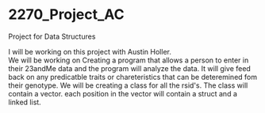 # 2270_Project_AC
Project for Data Structures

I will be working on this project with Austin Holler.  
We will be working on Creating a program that allows a person to enter in their 23andMe data and the program will analyze the data.  It will give feed back on any predicatble traits or chareteristics that can be deteremined fom their genotype.  We will be creating a class for all the rsid's.  The class will contain a vector.  each position in the vector will contain a struct and a linked list.  
